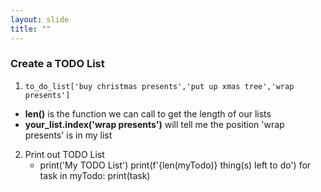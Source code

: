 ```yaml
---
layout: slide
title: ""
---
```

### Create a TODO List

1. `to_do_list['buy christmas presents','put up xmas tree','wrap presents']`

- **len()** is the function we can call to get the length of our lists  
- **your_list.index('wrap presents')** will tell me the position 'wrap presents' is in my list 

2. Print out TODO List
    - print('My TODO List')
      print(f'{len(myTodo)} thing(s) left to do')
      for task in myTodo:
      print(task)
